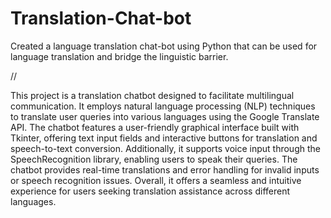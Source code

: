 # Translation-Chat-bot
 Created a language translation chat-bot using Python that can be used for language translation and bridge the linguistic barrier. 

 //

This project is a translation chatbot designed to facilitate multilingual communication. It employs natural language processing (NLP) techniques to translate user queries into various languages using the Google Translate API. The chatbot features a user-friendly graphical interface built with Tkinter, offering text input fields and interactive buttons for translation and speech-to-text conversion. Additionally, it supports voice input through the SpeechRecognition library, enabling users to speak their queries. The chatbot provides real-time translations and error handling for invalid inputs or speech recognition issues. Overall, it offers a seamless and intuitive experience for users seeking translation assistance across different languages.

